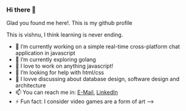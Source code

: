 ### Hi there 👋
Glad you found me here!. This is my github profile

This is vishnu, I think learning is never ending.

- 🔭 I’m currently working on a simple real-time cross-platform chat application in javascript
- 🌱 I’m currently exploring golang
- 👯 I love to work on anything javascript!
- 🤔 I’m looking for help with html/css
- 💬 I lovve discussing about database design, software design and architecture
- 📫 You can reach me in: [E-Mail](mailto:vishnuroshan4@gmail.com), [LinkedIn](https://www.linkedin.com/in/vishnuroshan94/)
- ⚡ Fun fact: I consider video games are a form of art
-->
